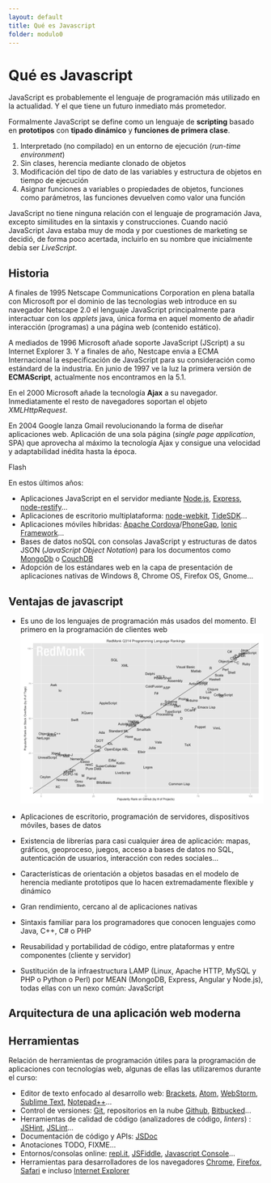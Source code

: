 ```yaml
---
layout: default
title: Qué es Javascript
folder: modulo0
---
```


# Qué es Javascript
JavaScript es probablemente el lenguaje de programación más utilizado en la actualidad. Y el que tiene un futuro inmediato más prometedor.

Formalmente JavaScript se define como un lenguaje de **scripting** basado en **prototipos** con **tipado dinámico** y **funciones de primera clase**.  
  1. Interpretado (no compilado) en un entorno de ejecución (_run-time environment_)  
  2. Sin clases, herencia mediante clonado de objetos  
  3. Modificación del tipo de dato de las variables y estructura de objetos en tiempo de ejecución  
  4. Asignar funciones a variables o propiedades de objetos, funciones como parámetros, las funciones devuelven como valor una función

JavaScript no tiene ninguna relación con el lenguaje de programación Java, excepto similitudes en la sintaxis y construcciones. Cuando nació JavaScript Java estaba muy de moda y por cuestiones de marketing se decidió, de forma poco acertada, incluirlo en su nombre que inicialmente debía ser _LiveScript_.

## Historia
A finales de 1995 Netscape Communications Corporation en plena batalla con Microsoft por el dominio de las tecnologías web introduce en su navegador Netscape 2.0 el lenguaje JavaScript principalmente para interactuar con los _applets_ java, única forma en aquel momento de añadir interacción (programas) a una página web (contenido estático).

A mediados de 1996 Microsoft añade soporte JavaScript (JScript) a su Internet Explorer 3. Y a finales de año, Nestcape envia a ECMA Internacional la especificación de JavaScript para su consideración como estándard de la industria. En junio de 1997 ve la luz la primera versión de **ECMAScript**, actualmente nos encontramos en la 5.1.

En el 2000 Microsoft añade la tecnología **Ajax** a su navegador. Inmediatamente el resto de navegadores soportan el objeto _XMLHttpRequest_. 

En 2004 Google lanza Gmail revolucionando la forma de diseñar aplicaciones web. Aplicación de una sola página (_single page application_, SPA) que aprovecha al máximo la tecnología Ajax y consigue una velocidad y adaptabilidad inédita hasta la época.

Flash

En estos últimos años:  

  + Aplicaciones JavaScript en el servidor mediante <a href="http://nodejs.org" target="_blank">Node.js</a>, <a href="http://expressjs.com" target="_blank">Express</a>, <a href="http://mcavage.me/node-restify" target="_blank">node-restify</a>...  
  + Aplicaciones de escritorio multiplataforma: <a href="http://github.com/rogerwang/node-webkit" target="_blank">node-webkit</a>, <a href="http://www.tidesdk.org" target="_blank">TideSDK</a>...  
  + Aplicaciones móviles híbridas: <a href="http://cordova.apache.org" target="_blank">Apache Cordova</a>/<a href="http://phonegap.com" target="_blank">PhoneGap</a>, <a href="http://ionicframework.com" target="_blank">Ionic Framework</a>...  
  + Bases de datos noSQL con consolas JavaScript y estructuras de datos JSON (_JavaScript Object Notation_) para los documentos como <a href="http://www.mongodb.org" target="_blank">MongoDb</a> o <a href="http://couchdb.apache.org" target="_blank">CouchDB</a>  
  + Adopción de los estándares web en la capa de presentación de aplicaciones nativas de Windows 8, Chrome OS, Firefox OS, Gnome...


## Ventajas de javascript
  + Es uno de los lenguajes de programación más usados del momento. El primero en la programación de clientes web  
  ![Uso lenguajes programación](./images/lang-rank-614-wm1.png)
  
  + Aplicaciones de escritorio, programación de servidores, dispositivos móviles, bases de datos
  
  + Existencia de librerías para casi cualquier área de aplicación: mapas, gráficos, geoproceso, juegos, acceso a bases de datos no SQL, autenticación de usuarios, interacción con redes sociales...
  
  + Características de orientación a objetos basadas en el modelo de herencia mediante prototipos que lo hacen extremadamente flexible y dinámico
  
  + Gran rendimiento, cercano al de aplicaciones nativas
  
  + Sintaxis familiar para los programadores que conocen lenguajes como Java, C++, C# o PHP
  
  + Reusabilidad y portabilidad de código, entre plataformas y entre componentes (cliente y servidor)
  
  + Sustitución de la infraestructura LAMP (Linux, Apache HTTP, MySQL y PHP o Python o Perl) por MEAN (MongoDB, Express, Angular y Node.js), todas ellas con un nexo común: JavaScript
  

## Arquitectura de una aplicación web moderna

## Herramientas
Relación de herramientas de programación útiles para la programación de aplicaciones con tecnologías web, algunas de ellas las utilizaremos durante el curso:

  + Editor de texto enfocado al desarrollo web: <a href="http://brackets.io" target="_blank">Brackets</a>, <a href="http://atom.io" target="_blank">Atom</a>, <a href="http://www.jetbrains.com/webstorm" target="_blank">WebStorm</a>, <a href="http://www.sublimetext.com" target="_blank">Sublime Text</a>, <a href="http://notepad-plus-plus.org" target="_blank">Notepad++</a>...  
  + Control de versiones: <a href="http://git-scm.com" target="_blank">Git</a>, repositorios en la nube <a href="http://github.com" target="_blank">Github</a>, <a href="http://bitbucket.org" target="_blank">Bitbucked</a>...  
  + Herramientas de calidad de código (analizadores de código, _linters_) : <a href="http://www.jshint.com" target="_blank">JSHint</a>, <a href="http://www.jslint.com" target="_blank">JSLint</a>...  
  + Documentación de código y APIs: <a href="http://usejsdoc.org" target="_blank">JSDoc</a>  
  + Anotaciones TODO, FIXME...  
  + Entornos/consolas online: <a href="http://repl.it" target="_blank">repl.it</a>, <a href="http://jsfiddle.net" target="_blank">JSFiddle</a>, <a href="http://jsconsole.com" target="_blank">Javascript Console</a>...  
  + Herramientas para desarrolladores de los navegadores <a href="http://developer.chrome.com/devtools/index" target="_blank">Chrome</a>, <a href="http://developer.mozilla.org/en-US/docs/Tools" target="_blank">Firefox</a>, <a href="http://developer.apple.com/safari/tools" target="_blank">Safari</a> e incluso <a href="http://msdn.microsoft.com/es-es/library/ie/bg182326.aspx" target="_blank">Internet Explorer</a>  
  
  
  
  